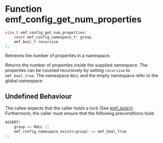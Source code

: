 # Function emf_config_get_num_properties

```c
size_t emf_config_get_num_properties(
    const emf_config_namespace_t* group,
    emf_bool_t recursive
);
```

Retrieves the number of properties in a namespace.

Returns the number of properties inside the supplied namespace.
The properties can be counted recursively by setting `recursive` to `emf_bool_true`.
The namespace `NULL` and the empty namespace refer to the global namespace.

## Undefined Behaviour

The callee expects that the caller holds a lock (See [emf_lock()](./fn.emf_lock.md)).  
Furthermore, the caller must ensure that the following preconditions hold:

```c
ASSERT(
    group == NULL ||
    emf_config_namespace_exists(group) == emf_bool_true
);
```

